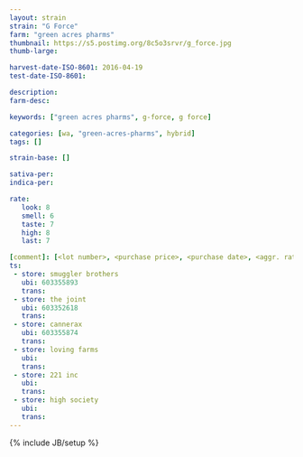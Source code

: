 ```yaml
---
layout: strain
strain: "G Force"
farm: "green acres pharms"
thumbnail: https://s5.postimg.org/8c5o3srvr/g_force.jpg
thumb-large: 

harvest-date-ISO-8601: 2016-04-19
test-date-ISO-8601: 

description: 
farm-desc: 

keywords: ["green acres pharms", g-force, g force]

categories: [wa, "green-acres-pharms", hybrid]
tags: []

strain-base: []

sativa-per: 
indica-per: 

rate:
   look: 8
   smell: 6
   taste: 7
   high: 8
   last: 7 

[comment]: [<lot number>, <purchase price>, <purchase date>, <aggr. rating (of 5)>]
ts: 
 - store: smuggler brothers
   ubi: 603355893
   trans: 
 - store: the joint
   ubi: 603352618
   trans: 
 - store: cannerax
   ubi: 603355874
   trans: 
 - store: loving farms
   ubi: 
   trans: 
 - store: 221 inc
   ubi: 
   trans: 
 - store: high society
   ubi: 
   trans: 
---
```

{% include JB/setup %}
